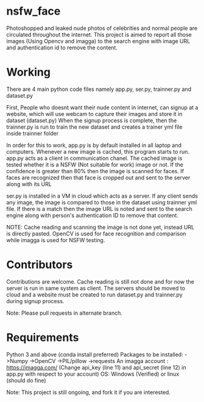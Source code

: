 # nsfw_face
Photoshopped and leaked nude photos of celebrities and normal people are circulated throughout the internet. This project is aimed to report all those images (Using Opencv and imagga) to the search engine with image URL and authentication id to remove the content.

# Working
There are 4 main python code files namely app.py, ser.py, trainner.py and dataset.py

First, People who doesnt want their nude content in internet, can signup at a website, which will use webcam to capture their images and store it in dataset (dataset.py)
When the signup process is complete, then the trainner.py is run to train the new dataset and creates a trainer yml file inside trainner folder

In order for this to work, app.py is by default installed in all laptop and computers. Whenever a new image is cached, this program starts to run. app.py acts as a client in communication chanel. The cached image is tested whether it is a NSFW (Not suitable for work) image or not. If the confidence is greater than 80% then the image is scanned for faces. If faces are recognized then that face is cropped out and sent to the server along with its URL

ser.py is installed in a VM in cloud which acts as a server. If any client sends any image, the image is compared to those in the dataset using trainner yml file. If there is a match then the image URL is noted and sent to the search engine along with person's authentication ID to remove that content.

NOTE: Cache reading and scanning the image is not done yet, instead URL is directly pasted.
OpenCV is used for face recognition and comparison while imagga is used for NSFW testing.

# Contributors
Contributions are welcome. Cache reading is still not done and for now the server is run in same system as client. The servers should be moved to cloud and a website must be created to run dataset.py and trainner.py during signup process.

Note: Please pull requests in alternate branch.

# Requirements
Python 3 and above (conda install preferred)
Packages to be installed:
->Numpy
->OpenCV
->PIL/pillow
->requests
An imagga account : https://imagga.com/ (Change api_key (line 11) and api_secret (line 12) in app.py with respect to your account)
OS: Windows (Verified) or linux (should do fine)

Note: This project is still ongoing, and fork it if you are interested.
